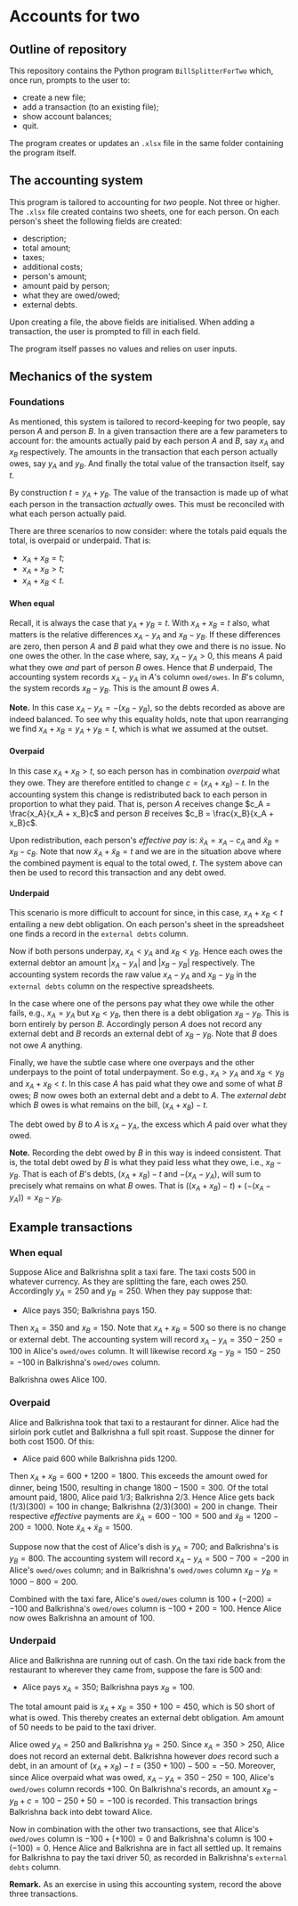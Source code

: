 # Accounts for two

## Outline of repository 

This repository contains the Python program `BillSplitterForTwo` which, once run, prompts to the user to:

- create a new file;
- add a transaction (to an existing file);
- show account balances;
- quit.

The program creates or updates an `.xlsx` file in the same folder containing the program itself.

## The accounting system

This program is tailored to accounting for *two* people. Not three or higher. The `.xlsx` file created contains two sheets, one for each person.
On each person's sheet the following fields are created:

- description;
- total amount;
- taxes;
- additional costs;
- person's amount;
- amount paid by person;
- what they are owed/owed;
- external debts.

Upon creating a file, the above fields are initialised. When adding a transaction, the user is prompted to fill in each field.

The program itself passes no values and relies on user inputs.

## Mechanics of the system

### Foundations

As mentioned, this system is tailored to record-keeping for two people, say person $A$ and person $B$. In a given transaction there are a few parameters to account for: the amounts actually paid by each person $A$ and $B$, say $x_A$ and $x_B$ respectively. The amounts in the transaction that each person actually owes, say $y_A$ and $y_B$. And finally the total value of the transaction itself, say $t$. 

By construction $t = y_A + y_B$. The value of the transaction is made up of what each person in the transaction *actually* owes. This must be reconciled with what each person actually paid. 

There are three scenarios to now consider: where the totals paid equals the total, is overpaid or underpaid. That is:

- $x_A + x_B = t$;
- $x_A + x_B > t$;
- $x_A + x_B < t$.

#### When equal

Recall, it is always the case that $y_A + y_B = t$. With $x_A + x_B = t$ also, what matters is the relative differences $x_A - y_A$ and $x_B - y_B$. If these differences are zero, then person $A$ and $B$ paid what they owe and there is no issue. No one owes the other. In the case where, say, $x_A - y_A > 0$, this means $A$ paid what they owe *and* part of person $B$ owes. Hence that $B$ underpaid, The accounting system records $x_A - y_A$ in $A$'s column `owed/owes`. In $B$'s column, the system records $x_B - y_B$. This is the amount $B$ owes $A$.

**Note.** In this case $x_A - y_A = -(x_B - y_B)$, so the debts recorded as above are indeed balanced. To see why this equality holds, note that upon rearranging we find $x_A + x_B = y_A + y_B = t$, which is what we assumed at the outset.

#### Overpaid

In this case $x_A + x_B > t$, so each person has in combination *overpaid* what they owe. They are therefore entitled to change $c = (x_A + x_B) - t$. In the accounting system this change is redistributed back to each person in proportion to what they paid. That is, person $A$ receives change $c_A = \frac{x_A}{x_A + x_B}c$ and person $B$ receives $c_B = \frac{x_B}{x_A + x_B}c$. 

Upon redistribution, each person's *effective pay* is: $\tilde x_A = x_A - c_A$ and $\tilde x_B = x_B - c_B$. Note that now $\tilde x_A + \tilde x_B = t$ and we are in the situation above where the combined payment is equal to the total owed, $t$. The system above can then be used to record this transaction and any debt owed.


#### Underpaid

This scenario is more difficult to account for since, in this case, $x_A + x_B < t$ entailing a new debt obligation. On each person's sheet in the spreadsheet one finds a record in the `external debts` column. 

Now if both persons underpay, $x_A < y_A$ and $x_B < y_B$. Hence each owes the external debtor an amount $|x_A - y_A|$ and $|x_B - y_B|$ respectively. The accounting system records the raw value $x_A - y_A$ and $x_B - y_B$ in the `external debts` column on the respective spreadsheets.

In the case where one of the persons pay what they owe while the other fails, e.g., $x_A = y_A$ but $x_B < y_B$, then there is a debt obligation $x_B - y_B$. This is born entirely by person $B$. Accordingly person $A$ does not record any external debt and $B$ records an external debt of $x_B - y_B$. Note that $B$ does not owe $A$ anything.

Finally, we have the subtle case where one overpays and the other underpays to the point of total underpayment. So e.g., $x_A > y_A$ and $x_B < y_B$ and $x_A + x_B < t$. In this case $A$ has paid what they owe and some of what $B$ owes; $B$ now owes both an external debt and a debt to $A$. The *external debt* which $B$ owes is what remains on the bill, $(x_A + x_B) - t$. 

The debt owed by $B$ to $A$ is $x_A - y_A$, the excess which $A$ paid over what they owed.

**Note.** Recording the debt owed by $B$ in this way is indeed consistent. That is, the total debt owed by $B$ is what they paid less what they owe, i.e., $x_B - y_B$. That is each of $B$'s debts, $(x_A + x_B) - t$ and $-(x_A - y_A)$, will sum to precisely what remains on what $B$ owes. That is $((x_A + x_B) - t) + (-(x_A - y_A)) = x_B - y_B$.

## Example transactions

### When equal

Suppose Alice and Balkrishna split a taxi fare. The taxi costs $500$ in whatever currency. As they are splitting the fare, each owes $250$. Accordingly $y_A = 250$ and $y_B = 250$. When they pay suppose that:

- Alice pays $350$; Balkrishna pays $150$. 

Then $x_A = 350$ and $x_B = 150$. Note that $x_A + x_B = 500$ so there is no change or external debt. The accounting system will record $x_A - y_A = 350 - 250 = 100$ in Alice's `owed/owes` column. It will likewise record $x_B - y_B = 150 - 250 = -100$ in Balkrishna's `owed/owes` column. 

Balkrishna owes Alice $100$. 

### Overpaid

Alice and Balkrishna took that taxi to a restaurant for dinner. Alice had the sirloin pork cutlet and Balkrishna a full spit roast. Suppose the dinner for both cost 1500. Of this:

- Alice paid $600$ while Balkrishna pids $1200$. 

Then $x_A + x_B = 600 + 1200 = 1800$. This exceeds the amount owed for dinner, being $1500$, resulting in change $1800 - 1500 = 300$. Of the total amount paid, $1800$, Alice paid $1/3$; Balkrishna $2/3$. Hence Alice gets back $(1/3)(300) = 100$ in change; Balkrishna $(2/3)(300) = 200$ in change. Their respective *effective* payments are $\tilde x_A = 600 - 100 = 500$ and $\tilde x_B = 1200 - 200 = 1000$. Note $\tilde x_A + \tilde x_B = 1500$. 

Suppose now that the cost of Alice's dish is $y_A = 700$; and Balkrishna's is $y_B = 800$. The accounting system will record $x_A - y_A = 500 - 700 = -200$ in Alice's `owed/owes` column; and in Balkrishna's `owed/owes` column $x_B - y_B = 1000 - 800 = 200$. 

Combined with the taxi fare, Alice's `owed/owes` column is $100 + (-200) = -100$ and Balkrishna's `owed/owes` column is $-100 + 200 = 100$. Hence Alice now owes Balkrishna an amount of $100$.

### Underpaid

Alice and Balkrishna are running out of cash. On the taxi ride back from the restaurant to wherever they came from, suppose the fare is $500$ and:

- Alice pays $x_A = 350$; Balkrishna pays $x_B = 100$.

The total amount paid is $x_A + x_B = 350 + 100 = 450$, which is $50$ short of what is owed. This thereby creates an external debt obligation. Am amount of $50$ needs to be paid to the taxi driver. 

Alice owed $y_A = 250$ and Balkrishna $y_B = 250$. Since $x_A = 350 > 250$, Alice does not record an external debt. Balkrishna however *does* record such a debt, in an amount of $(x_A + x_B) - t = (350 + 100) - 500 = -50$. Moreover, since Alice overpaid what was owed, $x_A - y_A = 350 - 250 = 100$, Alice's `owed/owes` column records $+100$. On Balkrishna's records, an amount $x_B - y_B + c = 100 - 250 + 50 = -100$ is recorded. This transaction brings Balkrishna back into debt toward Alice. 

Now in combination with the other two transactions, see that Alice's `owed/owes` column is $-100 + (+ 100) = 0$ and Balkrishna's column is $100 + (-100) = 0$. Hence Alice and Balkrishna are in fact all settled up. It remains for Balkrishna to pay the taxi driver $50$, as recorded in Balkrishna's `external debts` column.

**Remark.** As an exercise in using this accounting system, record the above three transactions.


